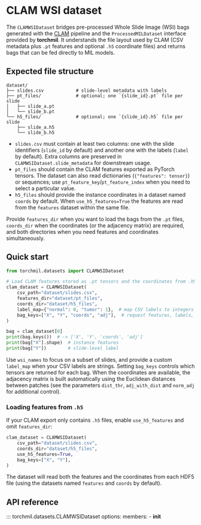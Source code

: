# CLAM WSI dataset

The `CLAMWSIDataset` bridges pre-processed Whole Slide Image (WSI) bags generated
with the [CLAM](https://github.com/mahmoodlab/CLAM) pipeline and the
`ProcessedMILDataset` interface provided by **torchmil**. It understands the file
layout used by CLAM (CSV metadata plus `.pt` features and optional `.h5`
coordinate files) and returns bags that can be fed directly to MIL models.

## Expected file structure

```text
dataset/
├── slides.csv            # slide-level metadata with labels
├── pt_files/             # optional; one `{slide_id}.pt` file per slide
│   ├── slide_a.pt
│   └── slide_b.pt
└── h5_files/             # optional; one `{slide_id}.h5` file per slide
    ├── slide_a.h5
    └── slide_b.h5
```

- ``slides.csv`` must contain at least two columns: one with the slide
  identifiers (``slide_id`` by default) and another one with the labels
  (``label`` by default). Extra columns are preserved in
  ``CLAMWSIDataset.slide_metadata`` for downstream usage.
- ``pt_files`` should contain the CLAM features exported as PyTorch tensors. The
  dataset can also read dictionaries (``{"features": tensor}``) or sequences;
  use ``pt_feature_key``/``pt_feature_index`` when you need to select a
  particular value.
- ``h5_files`` should provide the instance coordinates in a dataset named
  ``coords`` by default. When ``use_h5_features=True`` the features are read from
  the ``features`` dataset within the same file.

Provide ``features_dir`` when you want to load the bags from the `.pt` files,
``coords_dir`` when the coordinates (or the adjacency matrix) are required, and
both directories when you need features and coordinates simultaneously.

## Quick start

```python
from torchmil.datasets import CLAMWSIDataset

# Load CLAM features stored as .pt tensors and the coordinates from .h5 files
clam_dataset = CLAMWSIDataset(
    csv_path="dataset/slides.csv",
    features_dir="dataset/pt_files",
    coords_dir="dataset/h5_files",
    label_map={"normal": 0, "tumor": 1},  # map CSV labels to integers
    bag_keys=["X", "Y", "coords", "adj"],  # request features, labels, coords, and adjacency
)

bag = clam_dataset[0]
print(bag.keys())  # -> ['X', 'Y', 'coords', 'adj']
print(bag["X"].shape)  # instance features
print(bag["Y"])        # slide-level label
```

Use ``wsi_names`` to focus on a subset of slides, and provide a custom
``label_map`` when your CSV labels are strings. Setting ``bag_keys`` controls
which tensors are returned for each bag. When the coordinates are available, the
adjacency matrix is built automatically using the Euclidean distances between
patches (see the parameters ``dist_thr``, ``adj_with_dist`` and ``norm_adj`` for
additional control).

### Loading features from `.h5`

If your CLAM export only contains `.h5` files, enable ``use_h5_features`` and
omit ``features_dir``:

```python
clam_dataset = CLAMWSIDataset(
    csv_path="dataset/slides.csv",
    coords_dir="dataset/h5_files",
    use_h5_features=True,
    bag_keys=["X", "Y"],
)
```

The dataset will read both the features and the coordinates from each HDF5 file
(using the datasets named ``features`` and ``coords`` by default).

## API reference

::: torchmil.datasets.CLAMWSIDataset
    options:
        members:
            - __init__
